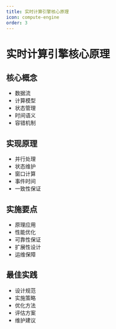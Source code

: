 ```yaml
---
title: 实时计算引擎核心原理
icon: compute-engine
order: 3
---
```


# 实时计算引擎核心原理

## 核心概念
- 数据流
- 计算模型
- 状态管理
- 时间语义
- 容错机制

## 实现原理
- 并行处理
- 状态维护
- 窗口计算
- 事件时间
- 一致性保证

## 实施要点
- 原理应用
- 性能优化
- 可靠性保证
- 扩展性设计
- 运维保障

## 最佳实践
- 设计规范
- 实施策略
- 优化方法
- 评估方案
- 维护建议
